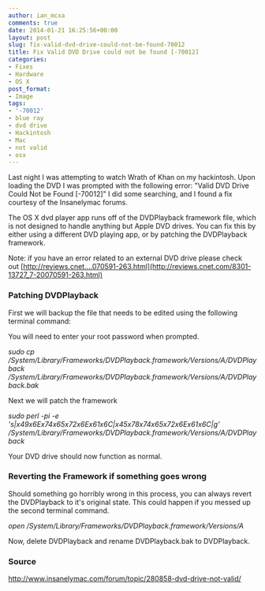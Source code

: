 ```yaml
---
author: ian_mcxa
comments: true
date: 2014-01-21 16:25:56+00:00
layout: post
slug: fix-valid-dvd-drive-could-not-be-found-70012
title: Fix Valid DVD Drive could not be found [-70012]
categories:
- Fixes
- Hardware
- OS X
post_format:
- Image
tags:
- '-70012'
- blue ray
- dvd drive
- Hackintosh
- Mac
- not valid
- osx
---
```


Last night I was attempting to watch Wrath of Khan on my hackintosh. Upon loading the DVD I was prompted with the following error: "Valid DVD Drive Could Not be Found [-70012]" I did some searching, and I found a fix courtesy of the Insanelymac forums.

The OS X dvd player app runs off of the DVDPlayback framework file, which is not designed to handle anything but Apple DVD drives. You can fix this by either using a different DVD playing app, or by patching the DVDPlayback framework.

Note: if you have an error related to an external DVD drive please check out [http://reviews.cnet....070591-263.html](http://reviews.cnet.com/8301-13727_7-20070591-263.html)


### Patching DVDPlayback


First we will backup the file that needs to be edited using the following terminal command:

You will need to enter your root password when prompted.

_sudo cp /System/Library/Frameworks/DVDPlayback.framework/Versions/A/DVDPlayback /System/Library/Frameworks/DVDPlayback.framework/Versions/A/DVDPlayback.bak_

Next we will patch the framework

_sudo perl -pi -e 's|x49x6Ex74x65x72x6Ex61x6C|x45x78x74x65x72x6Ex61x6C|g' /System/Library/Frameworks/DVDPlayback.framework/Versions/A/DVDPlayback_

Your DVD drive should now function as normal.


### Reverting the Framework if something goes wrong


Should something go horribly wrong in this process, you can always revert the DVDPlayback to it's original state. This could happen if you messed up the second terminal command.

_open /System/Library/Frameworks/DVDPlayback.framework/Versions/A_

Now, delete DVDPlayback and rename DVDPlayback.bak to DVDPlayback.


### Source


http://www.insanelymac.com/forum/topic/280858-dvd-drive-not-valid/
